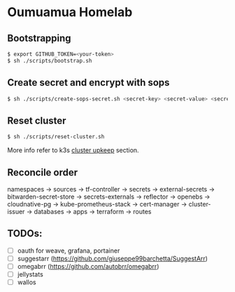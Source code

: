 # Oumuamua Homelab

## Bootstrapping

```bash
$ export GITHUB_TOKEN=<your-token>
$ sh ./scripts/bootstrap.sh
```

## Create secret and encrypt with sops

```bash
$ sh ./scripts/create-sops-secret.sh <secret-key> <secret-value> <secret-name> <namespace>
```

## Reset cluster

```bash
$ sh ./scripts/reset-cluster.sh
```

More info refer to k3s [cluster upkeep](https://github.com/NixOS/nixpkgs/blob/master/pkgs/applications/networking/cluster/k3s/docs/CLUSTER_UPKEEP.md) section.

## Reconcile order

namespaces -> sources -> tf-controller -> secrets -> external-secrets -> bitwarden-secret-store -> secrets-externals ->
reflector -> openebs -> cloudnative-pg -> kube-prometheus-stack -> cert-manager ->
cluster-issuer -> databases -> apps -> terraform -> routes

## TODOs:

- [ ] oauth for weave, grafana, portainer
- [ ] suggestarr (https://github.com/giuseppe99barchetta/SuggestArr)
- [ ] omegabrr (https://github.com/autobrr/omegabrr)
- [ ] jellystats
- [ ] wallos
